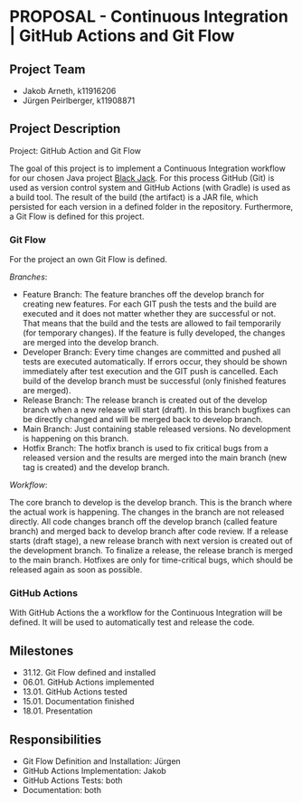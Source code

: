 # PROPOSAL - Continuous Integration | GitHub Actions and Git Flow

## Project Team
- Jakob Arneth, k11916206
- Jürgen Peirlberger, k11908871

## Project Description
Project: GitHub Action and Git Flow

The goal of this project is to implement a Continuous Integration workflow for our chosen Java project [Black Jack](https://github.com/jdarneth/Continous-Integration-GitHub/tree/main/Blackjack). For this process GitHub (Git) is used as version control system and GitHub Actions (with Gradle) is used as a build tool. The result of the build (the artifact) is a JAR file, which persisted for each version in a defined folder in the repository. Furthermore, a Git Flow is defined for this project.

### Git Flow
For the project an own Git Flow is defined. 

*Branches*:
- Feature Branch: The feature branches off the develop branch for creating new features. For each GIT push the tests and the build are executed and it does not matter whether they are successful or not. That means that the build and the tests are allowed to fail temporarily (for temporary changes). If the feature is fully developed, the changes are merged into the develop branch.
- Developer Branch: Every time changes are committed and pushed all tests are executed automatically. If errors occur, they should be shown immediately after test execution and the GIT push is cancelled. Each build of the develop branch must be successful (only finished features are merged).
- Release Branch: The release branch is created out of the develop branch when a new release will start (draft). In this branch bugfixes can be directly changed and will be merged back to develop branch.
- Main Branch: Just containing stable released versions. No development is happening on this branch.
- Hotfix Branch: The hotfix branch is used to fix critical bugs from a released version and the results are merged into the main branch (new tag is created) and the develop branch.

*Workflow*:

The core branch to develop is the develop branch. This is the branch where the actual work is happening. The changes in the branch are not released directly. All code changes branch off the develop branch (called feature branch) and merged back to develop branch after code review. If a release starts (draft stage), a new release branch with next version is created out of the development branch. To finalize a release, the release branch is merged to the main branch. Hotfixes are only for time-critical bugs, which should be released again as soon as possible. 

### GitHub Actions
With GitHub Actions the a workflow for the Continuous Integration will be defined. It will be used to automatically test and release the code.


## Milestones
- 31.12. Git Flow defined and installed
- 06.01. GitHub Actions implemented
- 13.01. GitHub Actions tested
- 15.01. Documentation finished
- 18.01. Presentation

## Responsibilities
- Git Flow Definition and Installation: Jürgen
- GitHub Actions Implementation: Jakob
- GitHub Actions Tests: both
- Documentation: both
